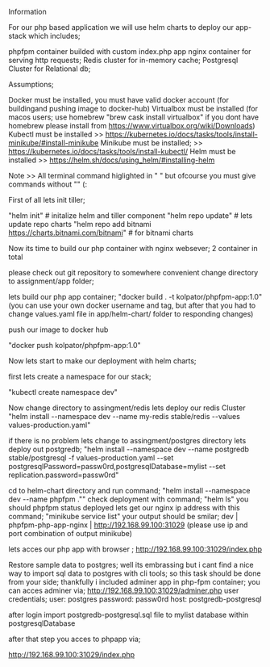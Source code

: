 
Information

For our php based application we will use helm charts to deploy our app-stack
which includes;

phpfpm container builded with custom  index.php app
nginx container for serving http requests;
Redis cluster for in-memory cache;
Postgresql Cluster for Relational db;


Assumptions;

Docker must be installed, you must have valid docker account  (for buildingand pushing  image to docker-hub)
Virtualbox must be installed  (for macos users; use homebrew  "brew cask install virtualbox"  if you dont have homebrew please install from https://www.virtualbox.org/wiki/Downloads)
Kubectl must be installed  >>  https://kubernetes.io/docs/tasks/tools/install-minikube/#install-minikube
Minikube must be installed; >>  https://kubernetes.io/docs/tasks/tools/install-kubectl/
Helm must be installed >> https://helm.sh/docs/using_helm/#installing-helm





Note >> All terminal command higlighted  in " " but ofcourse you must give commands without ""  (:

First of all lets init tiller;

"helm init"       # initalize helm and tiller component
"helm repo update"   #  lets update repo charts
"helm repo add bitnami https://charts.bitnami.com/bitnami"    # for bitnami charts


Now its time to build our php container with nginx websever;  2 container in total

please check out git repository to somewhere convenient
change directory to assignment/app  folder;  

lets build our php app container;
"docker build . -t  kolpator/phpfpm-app:1.0"       (you can use your own docker username and tag, but after that you had to change  values.yaml file in app/helm-chart/ folder to responding changes)

push our image to docker hub

"docker push kolpator/phpfpm-app:1.0"

Now lets start to make our deployment with helm charts;

first lets create a namespace for our stack;

"kubectl create namespace dev"


Now change directory to assingment/redis
lets deploy our redis Cluster
"helm install  --namespace dev  --name my-redis stable/redis --values values-production.yaml"

if there is no problem lets change to assingment/postgres directory
lets deploy out postgredb;
"helm install   --namespace dev   --name postgredb stable/postgresql -f values-production.yaml --set postgresqlPassword=passw0rd,postgresqlDatabase=mylist --set replication.password=passw0rd"


cd to helm-chart directory  and run command;
"helm install --namespace dev  --name phpfpm .""
check deployment with command;
"helm ls"
you should phpfpm status deployed
lets get our nginx ip address with this command;
"minikube service list"
your output should be smilar;
dev         | phpfpm-php-app-nginx            | http://192.168.99.100:31029      (please use ip and port combination of output minikube)

lets acces our php app with browser ;
http://192.168.99.100:31029/index.php


Restore sample data to postgres;
well its embrassing but i cant find a nice way to import sql data to postgres with cli tools; so this task should be done from your side;
thankfully i included adminer app in php-fpm container;
you can acces adminer via;
http://192.168.99.100:31029/adminer.php
user credentials;
user: postgres
password: passw0rd
host: postgredb-postgresql

after login import postgredb-postgresql.sql file to mylist database within postgresqlDatabase

after that step you acces to phpapp via;

http://192.168.99.100:31029/index.php
